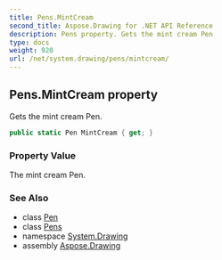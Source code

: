 ```yaml
---
title: Pens.MintCream
second_title: Aspose.Drawing for .NET API Reference
description: Pens property. Gets the mint cream Pen
type: docs
weight: 920
url: /net/system.drawing/pens/mintcream/
---
```

## Pens.MintCream property

Gets the mint cream Pen.

```csharp
public static Pen MintCream { get; }
```

### Property Value

The mint cream Pen.

### See Also

* class [Pen](../../pen/)
* class [Pens](../)
* namespace [System.Drawing](../../pens/)
* assembly [Aspose.Drawing](../../../)


